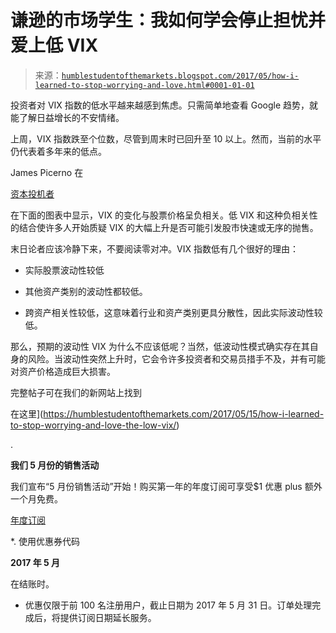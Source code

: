 <!--yml

分类：未分类

日期：2024-05-18 02:53:33

-->

# 谦逊的市场学生：我如何学会停止担忧并爱上低 VIX

> 来源：[`humblestudentofthemarkets.blogspot.com/2017/05/how-i-learned-to-stop-worrying-and-love.html#0001-01-01`](https://humblestudentofthemarkets.blogspot.com/2017/05/how-i-learned-to-stop-worrying-and-love.html#0001-01-01)

投资者对 VIX 指数的低水平越来越感到焦虑。只需简单地查看 Google 趋势，就能了解日益增长的不安情绪。

上周，VIX 指数跌至个位数，尽管到周末时已回升至 10 以上。然而，当前的水平仍代表着多年来的低点。

James Picerno 在

[资本投机者](http://www.capitalspectator.com/whats-the-deal-with-low-stock-market-volatility/)

在下面的图表中显示，VIX 的变化与股票价格呈负相关。低 VIX 和这种负相关性的结合使许多人开始质疑 VIX 的大幅上升是否可能引发股市快速或无序的抛售。

末日论者应该冷静下来，不要阅读零对冲。VIX 指数低有几个很好的理由：

+   实际股票波动性较低

+   其他资产类别的波动性都较低。

+   跨资产相关性较低，这意味着行业和资产类别更具分散性，因此实际波动性较低。

那么，预期的波动性 VIX 为什么不应该低呢？当然，低波动性模式确实存在其自身的风险。当波动性突然上升时，它会令许多投资者和交易员措手不及，并有可能对资产价格造成巨大损害。

完整帖子可在我们的新网站上找到

在这里](https://humblestudentofthemarkets.com/2017/05/15/how-i-learned-to-stop-worrying-and-love-the-low-vix/)

.

**我们 5 月份的销售活动**

我们宣布“5 月份销售活动”开始！购买第一年的年度订阅可享受$1 优惠 plus 额外一个月免费。

[年度订阅](https://humblestudentofthemarkets.com/product/annual-subscription/)

*. 使用优惠券代码

**2017 年 5 月**

在结账时。

* 优惠仅限于前 100 名注册用户，截止日期为 2017 年 5 月 31 日。订单处理完成后，将提供订阅日期延长服务。
